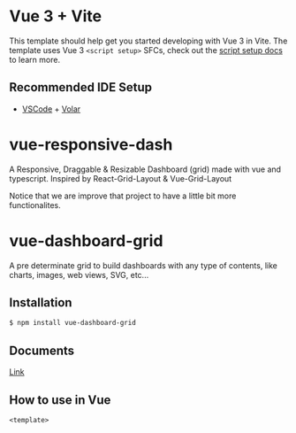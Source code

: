 # Vue 3 + Vite

This template should help get you started developing with Vue 3 in Vite. The template uses Vue 3 `<script setup>` SFCs, check out the [script setup docs](https://v3.vuejs.org/api/sfc-script-setup.html#sfc-script-setup) to learn more.

## Recommended IDE Setup

- [VSCode](https://code.visualstudio.com/) + [Volar](https://marketplace.visualstudio.com/items?itemName=johnsoncodehk.volar)

# vue-responsive-dash

A Responsive, Draggable & Resizable Dashboard (grid) made with vue and typescript. 
Inspired by React-Grid-Layout & Vue-Grid-Layout

Notice that we are improve that project to have a little bit more functionalites.

# vue-dashboard-grid

A pre determinate grid to build dashboards with any type of contents, like charts, images, web views, SVG, etc...

## Installation
```sh
$ npm install vue-dashboard-grid
```
## Documents
[Link](https://vue-responsive-dash.netlify.com/)

## How to use in Vue

```vue
<template>